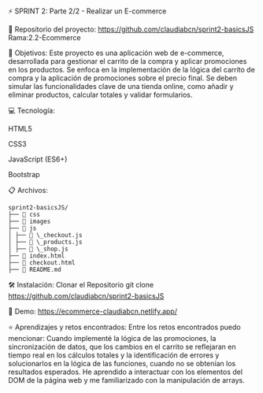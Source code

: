 ⚡️ SPRINT 2: Parte 2/2 - Realizar un E-commerce

🔗 Repositorio del proyecto:
https://github.com/claudiabcn/sprint2-basicsJS
Rama:2.2-Ecommerce

🎯 Objetivos:
Este proyecto es una aplicación web de e-commerce, desarrollada para gestionar el carrito de la compra y aplicar promociones en los productos.
Se enfoca en la implementación de la lógica del carrito de compra y la aplicación de promociones sobre el precio final.
Se deben simular las funcionalidades clave de una tienda online, como añadir y eliminar productos, calcular totales y validar formularios.

💻 Tecnología:

HTML5

CSS3

JavaScript (ES6+)

Bootstrap

📋 Archivos:

```
sprint2-basicsJS/
├── 📁 css
├── 📁 images
├── 📁 js
│ ├── 📄 \_checkout.js
│ ├── 📄 \_products.js
│ ├── 📄 \_shop.js
├── 📄 index.html
├── 📄 checkout.html
├── 📄 README.md
```

🛠 Instalación:
Clonar el Repositorio git clone https://github.com/claudiabcn/sprint2-basicsJS

📸 Demo:
https://ecommerce-claudiabcn.netlify.app/

⭐ Aprendizajes y retos encontrados:
Entre los retos encontrados puedo mencionar:
Cuando implementé la lógica de las promociones, la sincronización de datos, que los cambios en el carrito se reflejaran en tiempo real en los cálculos totales y la identificación de errores y solucionarlos en la lógica de las funciones, cuando no se obtenían los resultados esperados. He aprendido a interactuar con los elementos del DOM de la página web y me familiarizado con la manipulación de arrays.
